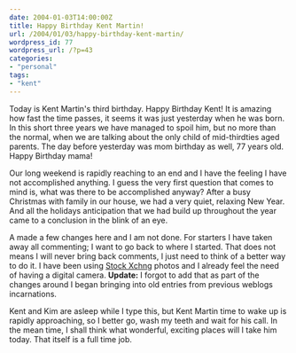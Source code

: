 ```yaml
---
date: 2004-01-03T14:00:00Z
title: Happy Birthday Kent Martin!
url: /2004/01/03/happy-birthday-kent-martin/
wordpress_id: 77
wordpress_url: /?p=43
categories:
- "personal"
tags:
- "kent"
---
```


Today is Kent Martin's third birthday. Happy Birthday Kent! It is amazing how fast the time passes, it seems it was just yesterday when he was born. In this short three years we have managed to spoil him, but no more than the normal,  when we are talking about the only child of mid-thirdties aged parents. The day before yesterday was mom birthday as well, 77 years old. Happy Birthday mama!

Our long weekend is rapidly reaching to an end and I have the feeling I have not accomplished anything. I guess the very first question that comes to mind is, what was there to be accomplished anyway? After a busy Christmas with family in our house, we had a very quiet, relaxing New Year. And all the holidays anticipation that we had build up throughout the year came to a conclusion in the blink of an eye.

A made a few changes here and I am not done. For starters I have taken away all commenting; I want to go back to where I started. That does not means I will never bring back comments, I just need to think of a better way to do it. I have been using <a href="http://www.sxc.hu/" title="Stock Xchng">Stock Xchng</a> photos and I already feel the need of having a digital camera. <strong>Update:</strong> I forgot to add that as part of the changes around I began bringing into old entries from previous weblogs incarnations.

Kent and Kim are asleep while I type this, but Kent Martin time to wake up is rapidly approaching, so I better go, wash my teeth and wait for his call. In the mean time, I shall think what wonderful, exciting places will I take him today. That itself is a full time job.
